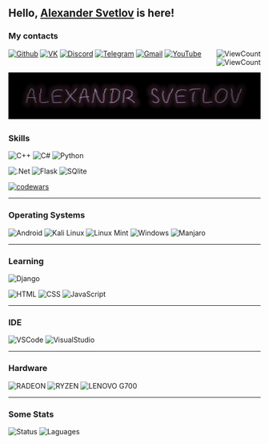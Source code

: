 ## Hello, <a href="https://github.com/GigantPro">Alexander Svetlov</a> is here!
### My contacts
[![Github](https://img.shields.io/badge/-Github-000?style=flat&logo=Github&logoColor=white)](https://github.com/GigantPro)
[![VK](https://img.shields.io/badge/-VK-blue?style=flat&logo=VK&logoColor=white)](https://vk.com/gigantpro2000)
[![Discord](https://img.shields.io/badge/-Discord-747EF7?style=flat&logo=Discord&logoColor=white)](https://discord.gg/7ECBEjjUw6)
[![Telegram](https://img.shields.io/badge/-Telegram-lightblue?style=flat&logo=telegram&logoColor=white)](https://t.me/gigantpro2000)
[![Gmail](https://img.shields.io/badge/-Gmail-c14438?style=flat&logo=Gmail&logoColor=white)](mailto:gigantpro2000@gmail.com)
[![YouTube](https://img.shields.io/badge/-YouTube-090909?style=flat&logo=YouTube&logoColor=FF0000)](https://www.youtube.com/channel/UCehHN9RIi3RLFhuHCdj2x5A)
<img align="right" alt="ViewCount" src="https://views.whatilearened.today/views/github/gigantpro/gigantpro2.svg"/>
<img align="right" alt="ViewCount" src="https://img.shields.io/github/followers/GigantPro.svg?style=dark&label=Follow&maxAge=2592000"/>

[![Header](https://github.com/GigantPro/GigantPro/blob/main/resorses/back.jpg)](https://xiver.ru/)
--

### Skills

![C++](https://img.shields.io/badge/-C++-blue?style=for-the-badge&logo=cplusplus)
![C#](https://img.shields.io/badge/C%23-239120?style=for-the-badge&logo=c-sharp&logoColor=white)
![Python](https://img.shields.io/badge/-Python-111?style=for-the-badge&logo=Python&logoColor=blue)

![.Net](https://img.shields.io/badge/.NET-5C2D91?style=for-the-badge&logo=.net&logoColor=white)
![Flask](https://img.shields.io/badge/Flask-000000?style=for-the-badge&logo=flask&logoColor=white)
![SQlite](https://img.shields.io/badge/SQLite-07405E?style=for-the-badge&logo=sqlite&logoColor=white)

[![codewars](https://www.codewars.com/users/GigantPro2000/badges/large)](https://www.codewars.com/users/GigantPro2000) 

---

### Operating Systems
![Android](https://img.shields.io/badge/Android-3DDC84?style=for-the-badge&logo=android&logoColor=white)
![Kali Linux](https://img.shields.io/badge/Kali_Linux-557C94?style=for-the-badge&logo=kali-linux&logoColor=white)
![Linux Mint](https://img.shields.io/badge/Linux_Mint-87CF3E?style=for-the-badge&logo=linux-mint&logoColor=white)
![Windows](https://img.shields.io/badge/Windows-0078D6?style=for-the-badge&logo=windows&logoColor=white)
![Manjaro](https://img.shields.io/badge/manjaro-35BF5C?style=for-the-badge&logo=manjaro&logoColor=white)

---

### Learning
![Django](https://img.shields.io/badge/Django-092E20?style=for-the-badge&logo=django&logoColor=white)

![HTML](https://img.shields.io/badge/HTML-239120?style=for-the-badge&logo=html5&logoColor=white)
![CSS](https://img.shields.io/badge/CSS-239120?&style=for-the-badge&logo=css3&logoColor=white)
![JavaScript](https://img.shields.io/badge/JavaScript-F7DF1E?style=for-the-badge&logo=javascript&logoColor=black)

---

### IDE
![VSCode](https://img.shields.io/badge/Visual_Studio-5C2D91?style=for-the-badge&logo=visual%20studio&logoColor=white)
![VisualStudio](https://img.shields.io/badge/Visual_Studio_Code-0078D4?style=for-the-badge&logo=visual%20studio%20code&logoColor=white)

---

### Hardware
![RADEON](https://img.shields.io/badge/AMD-Radeon_RX_5500-ED1C24?style=for-the-badge&logo=amd&logoColor=white)
![RYZEN](https://img.shields.io/badge/AMD-Ryzen_7_3700X-ED1C24?style=for-the-badge&logo=amd&logoColor=white)
![LENOVO G700](https://img.shields.io/badge/Manjaro-lenovo_g700-0078D6?style=for-the-badge&logo=manjaro&logoColor=white&color=green)

---

### Some Stats
![Status](https://github-readme-stats.vercel.app/api?username=GigantPro&theme=blue-green)
![Laguages](https://github-readme-stats.vercel.app/api/top-langs/?username=GigantPro&theme=blue-green)
